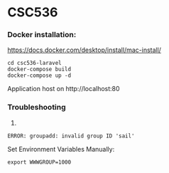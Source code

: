 # CSC536
### Docker installation:
https://docs.docker.com/desktop/install/mac-install/

```
cd csc536-laravel
docker-compose build
docker-compose up -d
```
Application host on http://localhost:80

### Troubleshooting
1. 
```
ERROR: groupadd: invalid group ID 'sail'
```
Set Environment Variables Manually:
```
export WWWGROUP=1000
```
